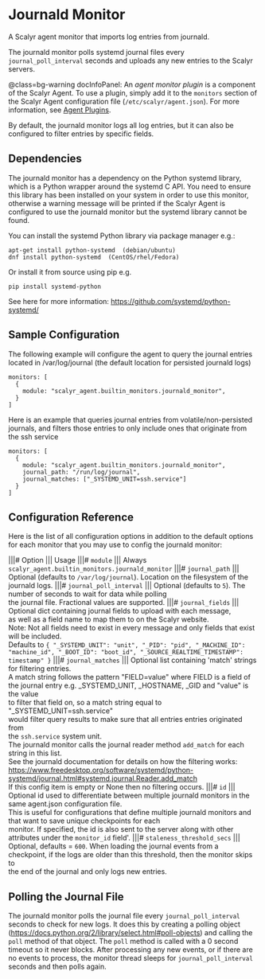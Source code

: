 
# Journald Monitor

A Scalyr agent monitor that imports log entries from journald.

The journald monitor polls systemd journal files every ``journal_poll_interval`` seconds
and uploads any new entries to the Scalyr servers.

@class=bg-warning docInfoPanel: An *agent monitor plugin* is a component of the Scalyr Agent. To use a plugin,
simply add it to the ``monitors`` section of the Scalyr Agent configuration file (``/etc/scalyr/agent.json``).
For more information, see [Agent Plugins](/help/scalyr-agent#plugins).

By default, the journald monitor logs all log entries, but it can also be configured to filter entries by specific
fields.

## Dependencies

The journald monitor has a dependency on the Python systemd library, which is a Python wrapper around the systemd C API.
You need to ensure this library has been installed on your system in order to use this monitor, otherwise a warning
message will be printed if the Scalyr Agent is configured to use the journald monitor but the systemd library cannot be
found.

You can install the systemd Python library via package manager e.g.:

    apt-get install python-systemd  (debian/ubuntu)
    dnf install python-systemd  (CentOS/rhel/Fedora)

Or install it from source using pip e.g.

    pip install systemd-python

See here for more information: https://github.com/systemd/python-systemd/

## Sample Configuration

The following example will configure the agent to query the journal entries
located in /var/log/journal (the default location for persisted journald logs)

    monitors: [
      {
        module: "scalyr_agent.builtin_monitors.journald_monitor",
      }
    ]

Here is an example that queries journal entries from volatile/non-persisted journals, and filters those entries to only
include ones that originate from the ssh service

    monitors: [
      {
        module: "scalyr_agent.builtin_monitors.journald_monitor",
        journal_path: "/run/log/journal",
        journal_matches: ["_SYSTEMD_UNIT=ssh.service"]
      }
    ]

## Configuration Reference

Here is the list of all configuration options in addition to the default options for each monitor that you may use to
config the journald monitor:

|||# Option                        ||| Usage
|||# ``module``                    ||| Always ``scalyr_agent.builtin_monitors.journald_monitor``
|||# ``journal_path``              ||| Optional (defaults to ``/var/log/journal``). Location on the filesystem of the journald logs.
|||# ``journal_poll_interval``      ||| Optional (defaults to ``5``). The number of seconds to wait for data while polling \
                                       the journal file. Fractional values are supported.
|||# ``journal_fields``            ||| Optional dict containing journal fields to upload with each message, \
                                       as well as a field name to map them to on the Scalyr website. \
                                       Note: Not all fields need to exist in every message and only fields that exist will be included. \
                                       Defaults to ``{ "_SYSTEMD_UNIT": "unit", "_PID": "pid", "_MACHINE_ID": "machine_id", "_BOOT_ID": "boot_id", "_SOURCE_REALTIME_TIMESTAMP": timestamp" }``
|||# ``journal_matches``           ||| Optional list containing 'match' strings for filtering entries. \
                                       A match string follows the pattern  "FIELD=value" where FIELD is a field of \
                                       the journal entry e.g. _SYSTEMD_UNIT, _HOSTNAME, _GID and "value" is the value \
                                       to filter that field on, so a match string equal to "_SYSTEMD_UNIT=ssh.service" \
                                       would filter query results to make sure that all entries entries originated from \
                                       the ``ssh.service`` system unit. \
                                       The journald monitor calls the journal reader method ``add_match`` for each string in this list. \
                                       See the journald documentation for details on how the filtering works: \
                                       https://www.freedesktop.org/software/systemd/python-systemd/journal.html#systemd.journal.Reader.add_match \
                                       If this config item is empty or None then no filtering occurs.
|||# ``id``                        ||| Optional id used to differentiate between multiple journald monitors in the same agent.json configuration file. \
                                       This is useful for configurations that define multiple journald monitors and that want to save unique checkpoints for each \
                                       monitor.  If specified, the id is also sent to the server along with other attributes under the ``monitor_id`` field'.
|||# ``staleness_threshold_secs``  ||| Optional, defaults = ``600``.  When loading the journal events from a \
                                       checkpoint, if the logs are older than this threshold, then the monitor skips to \
                                       the end of the journal and only logs new entries.

## Polling the Journal File

The journald monitor polls the journal file every ``journal_poll_interval`` seconds to check for new logs.  It does this by
creating a polling object (https://docs.python.org/2/library/select.html#poll-objects) and calling the ``poll`` method
of that object.  The ``poll`` method is called with a 0 second timeout so it never blocks.
After processing any new events, or if there are no events to process, the monitor thread sleeps for ``journal_poll_interval``
seconds and then polls again.
